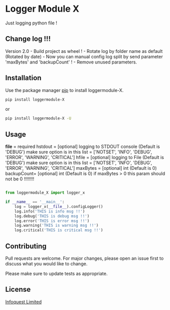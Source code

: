 # Logger Module X

Just logging python file !

## Change log !!!
Version 2.0
    - Build project as wheel !
    - Rotate log by folder name as default (Rotated by date)
    - Now you can manual config log split by send parameter 'maxBytes' and 'backupCount' !
    - Remove unused parameters.


## Installation

Use the package manager [pip](https://pip.pypa.io/en/stable/) to install loggermodule-X.

```bash
pip install loggermodule-X
```
or
```bash
pip install loggermodule-X -U
```

## Usage

__file__ = required
hstdout = [optional] logging to STDOUT console (Default is 'DEBUG') make sure option is in this list = ['NOTSET', 'INFO', 'DEBUG', 'ERROR', 'WARNING', 'CRITICAL']
hfile = [optional] logging to File  (Default is 'DEBUG') make sure option is in this list = ['NOTSET', 'INFO', 'DEBUG', 'ERROR', 'WARNING', 'CRITICAL']
maxBytes = [optional] int (Default is 0)
backupCount= [optional] int (Default is 0) if maxBytes > 0 this param should not be 0 !!!!!!!!

```python

from loggermodule_X import logger_x

if __name__ == '__main__':
    log = logger_x(__file__).configLogger()
    log.info('THIS is info msg !!')
    log.debug('THIS is debug msg !!')
    log.error('THIS is error msg !!')
    log.warning('THIS is warning msg !!')
    log.critical('THIS is critical msg !!')

```

## Contributing
Pull requests are welcome. For major changes, please open an issue first to discuss what you would like to change.

Please make sure to update tests as appropriate.

## License
[Infoquest Limited](https://dataxet.infoquest.co.th/)